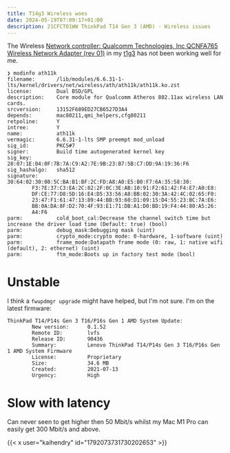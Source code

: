 ```yaml
---
title: T14g3 Wireless woes
date: 2024-05-19T07:09:17+01:00
description: 21CFCTO1WW ThinkPad T14 Gen 3 (AMD) - Wireless issues
---
```


The Wireless <a href="https://gist.github.com/kaihendry/8f8a5dc352cb831f93e7ff48234e6117">Network controller: Qualcomm Technologies, Inc QCNFA765 Wireless Network Adapter (rev 01)</a> in my <a href="https://wiki.archlinux.org/title/Lenovo_ThinkPad_T14_(AMD)_Gen_3">t1g3</a> has not been working well for me.


    ❯ modinfo ath11k
    filename:       /lib/modules/6.6.31-1-lts/kernel/drivers/net/wireless/ath/ath11k/ath11k.ko.zst
    license:        Dual BSD/GPL
    description:    Core module for Qualcomm Atheros 802.11ax wireless LAN cards.
    srcversion:     13152F689ED27CB6527D3A4
    depends:        mac80211,qmi_helpers,cfg80211
    retpoline:      Y
    intree:         Y
    name:           ath11k
    vermagic:       6.6.31-1-lts SMP preempt mod_unload
    sig_id:         PKCS#7
    signer:         Build time autogenerated kernel key
    sig_key:        28:07:1E:04:0F:7B:7A:C9:A2:7E:9B:23:B7:5B:C7:DD:9A:19:36:F6
    sig_hashalgo:   sha512
    signature:      30:64:02:30:08:5C:BA:B1:BF:2C:FD:A8:A0:E5:B0:F7:6A:35:58:30:
            F3:7E:37:C3:EA:2C:82:2F:0C:3E:AB:10:91:F2:61:42:F4:E7:A0:E8:
            DF:CE:77:D8:5D:16:E4:D5:33:56:A8:BB:02:30:3A:42:4C:02:65:F0:
            23:47:F1:61:47:13:89:44:BB:93:60:D1:09:15:D4:55:23:BC:7A:E6:
            BB:0A:DA:8F:D2:70:4F:93:E1:71:DB:A1:D0:BD:19:F4:44:80:A5:26:
            A4:F6
    parm:           cold_boot_cal:Decrease the channel switch time but increase the driver load time (Default: true) (bool)
    parm:           debug_mask:Debugging mask (uint)
    parm:           crypto_mode:crypto mode: 0-hardware, 1-software (uint)
    parm:           frame_mode:Datapath frame mode (0: raw, 1: native wifi (default), 2: ethernet) (uint)
    parm:           ftm_mode:Boots up in factory test mode (bool)

# Unstable

I think a `fwupdmgr upgrade` might have helped, but I'm not sure. I'm on the latest firmware:

    ThinkPad T14/P14s Gen 3 T16/P16s Gen 1 AMD System Update:
            New version:      0.1.52
            Remote ID:        lvfs
            Release ID:       90436
            Summary:          Lenovo ThinkPad T14/P14s Gen 3 T16/P16s Gen 1 AMD System Firmware
            License:          Proprietary
            Size:             34.6 MB
            Created:          2021-07-13
            Urgency:          High

# Slow with latency

Can never seen to get higher then 50 Mbit/s whilst my Mac M1 Pro can easily get 300 Mbit/s and above.

{{< x user="kaihendry" id="1792073731730202653" >}}
